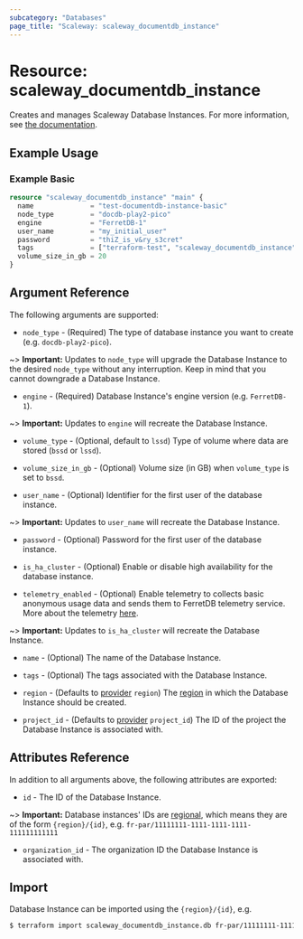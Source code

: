 ```yaml
---
subcategory: "Databases"
page_title: "Scaleway: scaleway_documentdb_instance"
---
```


# Resource: scaleway_documentdb_instance

Creates and manages Scaleway Database Instances.
For more information, see [the documentation](https://www.scaleway.com/en/developers/api/document_db/).

## Example Usage

### Example Basic

```terraform
resource "scaleway_documentdb_instance" "main" {
  name              = "test-documentdb-instance-basic"
  node_type         = "docdb-play2-pico"
  engine            = "FerretDB-1"
  user_name         = "my_initial_user"
  password          = "thiZ_is_v&ry_s3cret"
  tags              = ["terraform-test", "scaleway_documentdb_instance", "minimal"]
  volume_size_in_gb = 20
}
```

## Argument Reference

The following arguments are supported:

- `node_type` - (Required) The type of database instance you want to create (e.g. `docdb-play2-pico`).

~> **Important:** Updates to `node_type` will upgrade the Database Instance to the desired `node_type` without any
interruption. Keep in mind that you cannot downgrade a Database Instance.

- `engine` - (Required) Database Instance's engine version (e.g. `FerretDB-1`).

~> **Important:** Updates to `engine` will recreate the Database Instance.

- `volume_type` - (Optional, default to `lssd`) Type of volume where data are stored (`bssd` or `lssd`).

- `volume_size_in_gb` - (Optional) Volume size (in GB) when `volume_type` is set to `bssd`.

- `user_name` - (Optional) Identifier for the first user of the database instance.

~> **Important:** Updates to `user_name` will recreate the Database Instance.

- `password` - (Optional) Password for the first user of the database instance.

- `is_ha_cluster` - (Optional) Enable or disable high availability for the database instance.

- `telemetry_enabled` - (Optional) Enable telemetry to collects basic anonymous usage data and sends them to FerretDB telemetry service. More about the telemetry [here](https://docs.ferretdb.io/telemetry/#configure-telemetry).

~> **Important:** Updates to `is_ha_cluster` will recreate the Database Instance.

- `name` - (Optional) The name of the Database Instance.

- `tags` - (Optional) The tags associated with the Database Instance.

- `region` - (Defaults to [provider](../index.md#region) `region`) The [region](../guides/regions_and_zones.md#regions)
  in which the Database Instance should be created.

- `project_id` - (Defaults to [provider](../index.md#project_id) `project_id`) The ID of the project the Database
  Instance is associated with.

## Attributes Reference

In addition to all arguments above, the following attributes are exported:

- `id` - The ID of the Database Instance.

~> **Important:** Database instances' IDs are [regional](../guides/regions_and_zones.md#resource-ids), which means they
are of the form `{region}/{id}`, e.g. `fr-par/11111111-1111-1111-1111-111111111111`

- `organization_id` - The organization ID the Database Instance is associated with.

## Import

Database Instance can be imported using the `{region}/{id}`, e.g.

```bash
$ terraform import scaleway_documentdb_instance.db fr-par/11111111-1111-1111-1111-111111111111
```
